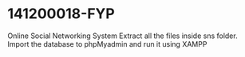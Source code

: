 # 141200018-FYP
Online  Social Networking System
Extract all the files inside sns folder. Import the database to phpMyadmin and run it using XAMPP

